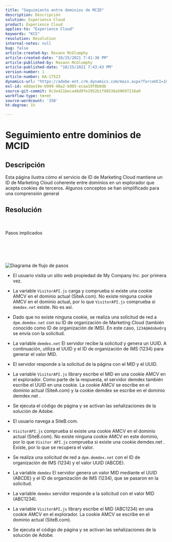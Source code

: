 ```yaml
---
title: "Seguimiento entre dominios de MCID"
description: Descripción
solution: Experience Cloud
product: Experience Cloud
applies-to: "Experience Cloud"
keywords: "KCS"
resolution: Resolution
internal-notes: null
bug: false
article-created-by: Roxann McGlumphy
article-created-date: "10/25/2021 7:41:36 PM"
article-published-by: Roxann McGlumphy
article-published-date: "10/25/2021 7:43:43 PM"
version-number: 1
article-number: KA-17523
dynamics-url: "https://adobe-ent.crm.dynamics.com/main.aspx?forceUCI=1&pagetype=entityrecord&etn=knowledgearticle&id=28dfc18c-cb35-ec11-b6e6-000d3a3485ea"
exl-id: e8dae19e-b999-40a2-b005-ecaa19f0b0db
source-git-commit: 0c3e421beca46d9fe1952b1f98538a50697216a0
workflow-type: tm+mt
source-wordcount: '358'
ht-degree: 1%

---
```


# Seguimiento entre dominios de MCID

## Descripción

Esta página ilustra cómo el servicio de ID de Marketing Cloud mantiene un ID de Marketing Cloud coherente entre dominios en un explorador que acepta cookies de terceros. Algunos conceptos se han simplificado para una comprensión general

## Resolución

<br><br>Pasos implicados<br><br><br><br><br><br>![Diagrama de flujo de pasos](https://helpx.adobe.com/marketing-cloud-core/kb/MCID/CrossDomain/jcr%3acontent/main-pars/image.img.png/MCID%20Cross%20Domain.png "Diagrama de flujo de pasos")
- El usuario visita un sitio web propiedad de My Company Inc. por primera vez.


- La variable `VisitorAPI.js` carga y comprueba si existe una cookie AMCV en el dominio actual (SiteA.com). No existe ninguna cookie AMCV en el dominio actual, por lo que `VisitorAPI.js` comprueba si `demdex.net` existe. No es así.


- Dado que no existe ninguna cookie, se realiza una solicitud de red a `dpm.demdex.net` con su ID de organización de Marketing Cloud (también conocido como ID de organización de IMS). En este caso, `1234@AdobeOrg` se envía con la solicitud.


- La variable `demdex.net` El servidor recibe la solicitud y genera un UUID. A continuación, utiliza el UUID y el ID de organización de IMS (1234) para generar el valor MID.


- El servidor responde a la solicitud de la página con el MID y el UUID.


- La variable `VisitorAPI.js` library escribe el MID en una cookie AMCV en el explorador. Como parte de la respuesta, el servidor demdex también escribe el UUID en una cookie. La cookie AMCV se escribe en el dominio actual (SiteA.com) y la cookie demdex se escribe en el dominio demdex.net .


- Se ejecuta el código de página y se activan las señalizaciones de la solución de Adobe.


- El usuario navega a SiteB.com.


- `VisitorAPI.js` comprueba si existe una cookie AMCV en el dominio actual (SiteB.com). No existe ninguna cookie AMCV en este dominio, por lo que `Visitor API.js` comprueba si existe una cookie demdex.net . Existe, por lo que se recupera el valor.


- Se realiza una solicitud de red a `dpm.demdex.net` con el ID de organización de IMS (1234) y el valor UUID (ABCDE).


- La variable `demdex` El servidor genera un valor MID mediante el UUID (ABCDE) y el ID de organización de IMS (1234), que se pasaron en la solicitud.


- La variable `demdex` servidor responde a la solicitud con el valor MID (ABC1234).


- La variable `VisitorAPI.js` library escribe el MID (ABC1234) en una cookie AMCV en el explorador. La cookie AMCV se escribe en el dominio actual (SiteB.com).


- Se ejecuta el código de página y se activan las señalizaciones de la solución de Adobe.
